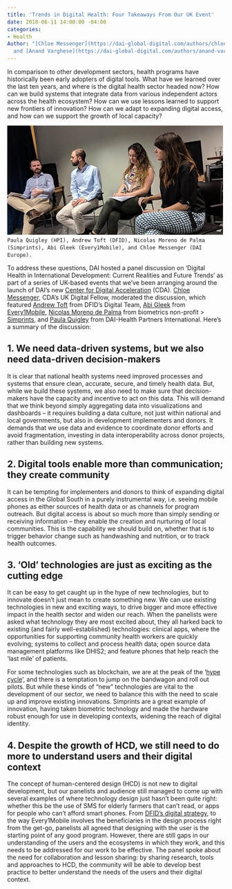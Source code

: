 ```yaml
---
title: 'Trends in Digital Health: Four Takeaways From Our UK Event'
date: 2018-06-11 14:00:00 -04:00
categories:
- Health
Author: "[Chloe Messenger](https://dai-global-digital.com/authors/chloe-messenger/)
  and [Anand Varghese](https://dai-global-digital.com/authors/anand-varghese/)"
---
```


In comparison to other development sectors, health programs have historically been early adopters of digital tools. What have we learned over the last ten years, and where is the digital health sector headed now? How can we build systems that integrate data from various independent actors across the health ecosystem? How can we use lessons learned to support new frontiers of innovation? How can we adapt to expanding digital access, and how can we support the growth of local capacity?

![IMG_0953.jpg](/uploads/IMG_0953.jpg)
`Paula Quigley (HPI), Andrew Toft (DFID), Nicolas Moreno de Palma (Simprints), Abi Gleek (Every1Mobile), and Chloe Messenger (DAI Europe).`

<!--more-->

To address these questions, DAI hosted a panel discussion on ‘Digital Health in International Development: Current Realities and Future Trends’ as part of a series of UK-based events that we’ve been arranging around the launch of DAI’s new [Center for Digital Acceleration](https://www.dai.com/news/dai-launches-the-center-for-digital-acceleration) (CDA). [Chloe Messenger](https://www.linkedin.com/in/chloemessenger/), CDA’s UK Digital Fellow, moderated the discussion, which featured [Andrew Toft](https://www.linkedin.com/in/andrew-toft-87314597/) from DFID’s Digital Team, [Abi Gleek](https://www.linkedin.com/in/abigleek/) from [Every1Mobile](http://www.every1mobile.net/), [Nicolas Moreno de Palma](https://www.linkedin.com/in/nicolasmorenodepalma/) from biometrics non-profit > [Simprints](https://www.simprints.com/about/), and [Paula Quigley](http://healthpartners-int.co.uk/our-team/technical-team/paula-quigley/) from DAI-Health Partners International. Here’s a summary of the discussion: 

## 1. We need data-driven systems, but we also need data-driven decision-makers

It is clear that national health systems need improved processes and systems that ensure clean, accurate, secure, and timely health data. But, while we build these systems, we also need to make sure that decision-makers have the capacity and incentive to act on this data. This will demand that we think beyond simply aggregating data into visualizations and dashboards – it requires building a data culture, not just within national and local governments, but also in development implementers and donors. It demands that we use data and evidence to coordinate donor efforts and avoid fragmentation, investing in data interoperability across donor projects, rather than building new systems. 

## 2. Digital tools enable more than communication; they create community 

It can be tempting for implementers and donors to think of expanding digital access in the Global South in a purely instrumental way, i.e. seeing mobile phones as either sources of health data or as channels for program outreach. But digital access is about so much more than simply sending or receiving information – they enable the creation and nurturing of local communities. This is the capability we should build on, whether that is to trigger behavior change such as handwashing and nutrition, or to track health outcomes. 

## 3. ‘Old’ technologies are just as exciting as the cutting edge 

It can be easy to get caught up in the hype of new technologies, but to innovate doesn’t just mean to create something new. We can use existing technologies in new and exciting ways, to drive bigger and more effective impact in the health sector and widen our reach. When the panelists were asked what technology they are most excited about, they all harked back to existing (and fairly well-established) technologies: clinical apps, where the opportunities for supporting community health workers are quickly evolving; systems to collect and process health data; open source data management platforms like DHIS2; and feature phones that help reach the ‘last mile’ of patients. 

For some technologies such as blockchain, we are at the peak of the ‘[hype cycle](https://dai-global-digital.com/getting-past-the-blockchain-hype-cycle.html?utm_source=related-box)’, and there is a temptation to jump on the bandwagon and roll out pilots. But while these kinds of “new” technologies are vital to the development of our sector, we need to balance this with the need to scale up and improve existing innovations. Simprints are a great example of innovation, having taken biometric technology and made the hardware robust enough for use in developing contexts, widening the reach of digital identity. 

## 4. Despite the growth of HCD, we still need to do more to understand users and their digital context 

The concept of human-centered design (HCD) is not new to digital development, but our panelists and audience still managed to come up with several examples of where technology design just hasn’t been quite right: whether this be the use of SMS for elderly farmers that can’t read, or apps for people who can’t afford smart phones. From [DFID’s digital strategy](https://www.gov.uk/government/publications/dfid-digital-strategy-2018-to-2020-doing-development-in-a-digital-world), to the way Every1Mobile involves the beneficiaries in the design process right from the get-go, panelists all agreed that designing with the user is the starting point of any good program. However, there are still gaps in our understanding of the users and the ecosystems in which they work, and this needs to be addressed for our work to be effective. The panel spoke about the need for collaboration and lesson sharing: by sharing research, tools and approaches to HCD, the community will be able to develop best practice to better understand the needs of the users and their digital context.


